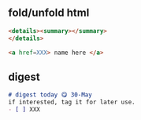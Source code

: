 ## fold/unfold html

``` html
<details><summary></summary>
</details>

<a href=XXX> name here </a>
```

## digest
``` markdown
# digest today 😋 30-May
if interested, tag it for later use.
- [ ] XXX
```
